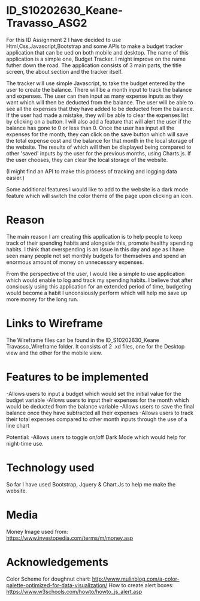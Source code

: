 # ID_S10202630_Keane-Travasso_ASG2

For this ID Assignment 2 I have decided to use Html,Css,Javascript,Bootstrap and some APIs to make a budget tracker application that can be ued on both mobile and desktop. The name of this application is a simple one, Budget Tracker. I might improve on the name futher down the road. The application consists of 3 main parts, the title screen, the about section and the tracker itself. 

The tracker will use simple Javascript, to take the budget entered by the user to create the balance. There will be a month input to track the balance and expenses. The user can then input as many expense inputs as they want which will then be deducted from the balance. The user will be able to see all the expenses that they have added to be deducted from the balance. If the user had made a mistake, they will be able to clear the expenses list by clicking on a button. I will also add a feature that will alert the user if the balance has gone to 0 or less than 0. Once the user has input all the expenses for the month, they can click on the save button which will save the total expense cost and the balance for that month in the local storage of the website. The results of which will then be displayed being compared to other 'saved' inputs by the user for the previous months, using Charts.js. If the user chooses, they can clear the local storage of the website.

(I might find an API to make this process of tracking and logging data easier.)

Some additional features i would like to add to the website is a dark mode feature which will switch the color theme of the page upon clicking an icon.

# Reason

The main reason I am creating this application is to help people to keep track of their spending habits and alongside this, promote healthy spending habits. I think that overspending is an issue in this day and age as I have seen many people not set monthly budgets for themselves and spend an enormous amount of money on unnecessary expenses.

From the perspective of the user, I would like a simple to use application which would enable to log and track my spending habits. I believe that after consiously using this application for an extended period of time, budgeting would become a habit I unconsiously perform which will help me save up more money for the long run.

# Links to Wireframe

The Wireframe files can be found in the ID_S10202630_Keane Travasso_Wireframe folder.
It consists of 2 .xd files, one for the Desktop view and the other for the mobile view.

# Features to be implemented

-Allows users to input a budget which would set the initial value for the budget variable
-Allows users to input their expenses for the month which would be deducted from the balance variable
-Allows users to save the final balance once they have subtracted all their expenses
-Allows users to track their total expenses compared to other month inputs through the use of a line chart

Potential:
-Allows users to toggle on/off Dark Mode which would help for night-time use.

# Technology used

So far I have used Bootstrap, Jquery & Chart.Js to help me make the website.

# Media 
Money Image used from: https://www.investopedia.com/terms/m/money.asp

# Acknowledgements
Color Scheme for doughnut chart: http://www.mulinblog.com/a-color-palette-optimized-for-data-visualization/
How to create alert boxes: https://www.w3schools.com/howto/howto_js_alert.asp
